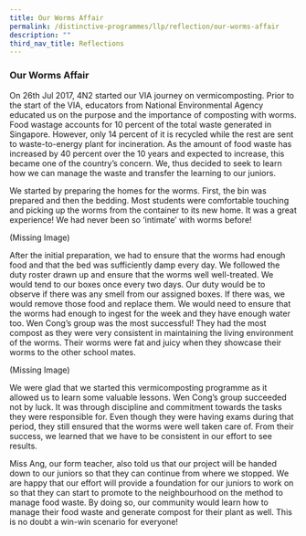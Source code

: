 ```yaml
---
title: Our Worms Affair
permalink: /distinctive-programmes/llp/reflection/our-worms-affair
description: ""
third_nav_title: Reflections
---
```

### Our Worms Affair

On 26th Jul 2017, 4N2 started our VIA journey on vermicomposting. Prior to the start of the VIA, educators from National Environmental Agency educated us on the purpose and the importance of composting with worms. Food wastage accounts for 10 percent of the total waste generated in Singapore. However, only 14 percent of it is recycled while the rest are sent to waste-to-energy plant for incineration. As the amount of food waste has increased by 40 percent over the 10 years and expected to increase, this became one of the country’s concern. We, thus decided to seek to learn how we can manage the waste and transfer the learning to our juniors.

We started by preparing the homes for the worms. First, the bin was prepared and then the bedding. Most students were comfortable touching and picking up the worms from the container to its new home. It was a great experience! We had never been so ‘intimate’ with worms before!

(Missing Image)

After the initial preparation, we had to ensure that the worms had enough food and that the bed was sufficiently damp every day. We followed the duty roster drawn up and ensure that the worms well well-treated. We would tend to our boxes once every two days. Our duty would be to observe if there was any smell from our assigned boxes. If there was, we would remove those food and replace them. We would need to ensure that the worms had enough to ingest for the week and they have enough water too. Wen Cong’s group was the most successful! They had the most compost as they were very consistent in maintaining the living environment of the worms. Their worms were fat and juicy when they showcase their worms to the other school mates.

(Missing Image)

We were glad that we started this vermicomposting programme as it allowed us to learn some valuable lessons. Wen Cong’s group succeeded not by luck. It was through discipline and commitment towards the tasks they were responsible for. Even though they were having exams during that period, they still ensured that the worms were well taken care of. From their success, we learned that we have to be consistent in our effort to see results.

Miss Ang, our form teacher, also told us that our project will be handed down to our juniors so that they can continue from where we stopped. We are happy that our effort will provide a foundation for our juniors to work on so that they can start to promote to the neighbourhood on the method to manage food waste. By doing so, our community would learn how to manage their food waste and generate compost for their plant as well. This is no doubt a win-win scenario for everyone!